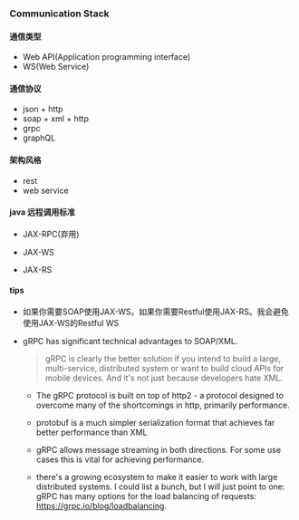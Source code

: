 ### Communication Stack

#### 通信类型

+ Web API(Application programming interface)
+ WS(Web Service)

#### 通信协议

+ json + http
+ soap + xml + http
+ grpc
+ graphQL

#### 架构风格

+ rest
+ web service

#### java 远程调用标准

- JAX-RPC(弃用)

- JAX-WS

- JAX-RS

#### tips

+ 如果你需要SOAP使用JAX-WS。如果你需要Restful使用JAX-RS。我会避免使用JAX-WS的Restful WS

+ gRPC has significant technical advantages to SOAP/XML.

  > gRPC is clearly the better solution if you intend to build a large, multi-service, distributed system or want to build cloud APIs for mobile devices. And it's not just because developers hate XML.

  + The gRPC protocol is built on top of http2 - a protocol designed to overcome many of the shortcomings in http, primarily performance.

  + protobuf is a much simpler serialization format that achieves far better performance than XML

  + gRPC allows message streaming in both directions. For some use cases this is vital for achieving performance.

  +  there's a growing ecosystem to make it easier to work with large distributed systems. I could list a bunch, but I will just point to one: gRPC has many options for the load balancing of requests: <https://grpc.io/blog/loadbalancing>.
